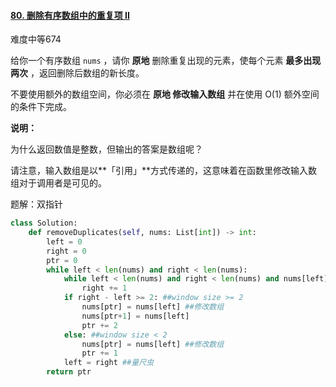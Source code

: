 #### [80. 删除有序数组中的重复项 II](https://leetcode-cn.com/problems/remove-duplicates-from-sorted-array-ii/)

难度中等674

给你一个有序数组 `nums` ，请你 **原地** 删除重复出现的元素，使每个元素 **最多出现两次** ，返回删除后数组的新长度。

不要使用额外的数组空间，你必须在 **原地 修改输入数组** 并在使用 O(1) 额外空间的条件下完成。

 

**说明：**

为什么返回数值是整数，但输出的答案是数组呢？

请注意，输入数组是以**「引用」**方式传递的，这意味着在函数里修改输入数组对于调用者是可见的。



题解：双指针

```python
class Solution:
    def removeDuplicates(self, nums: List[int]) -> int:
        left = 0
        right = 0
        ptr = 0
        while left < len(nums) and right < len(nums):
            while left < len(nums) and right < len(nums) and nums[left] == nums[right]: ##不断移动右指针
                right += 1
            if right - left >= 2: ##window size >= 2
                nums[ptr] = nums[left] ##修改数组
                nums[ptr+1] = nums[left]
                ptr += 2
            else: ##window size < 2
                nums[ptr] = nums[left] ##修改数组
                ptr += 1
            left = right ##量尺虫
        return ptr
```

